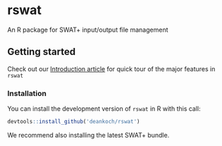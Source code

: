 # rswat

An R package for SWAT+ input/output file management

## Getting started

Check out our [Introduction article](https://github.com/deankoch/rswat/blob/main/vignettes/articles/rswat_intro.md) for quick tour of the major features in `rswat`

### Installation

You can install the development version of `rswat` in R with this call:

``` r
devtools::install_github('deankoch/rswat')
```

We recommend also installing the latest SWAT+ bundle.
